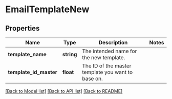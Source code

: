 # EmailTemplateNew

## Properties
Name | Type | Description | Notes
------------ | ------------- | ------------- | -------------
**template_name** | **string** | The intended name for the new template. | 
**template_id_master** | **float** | The ID of the master template you want to base on. | 

[[Back to Model list]](../README.md#documentation-for-models) [[Back to API list]](../README.md#documentation-for-api-endpoints) [[Back to README]](../README.md)


